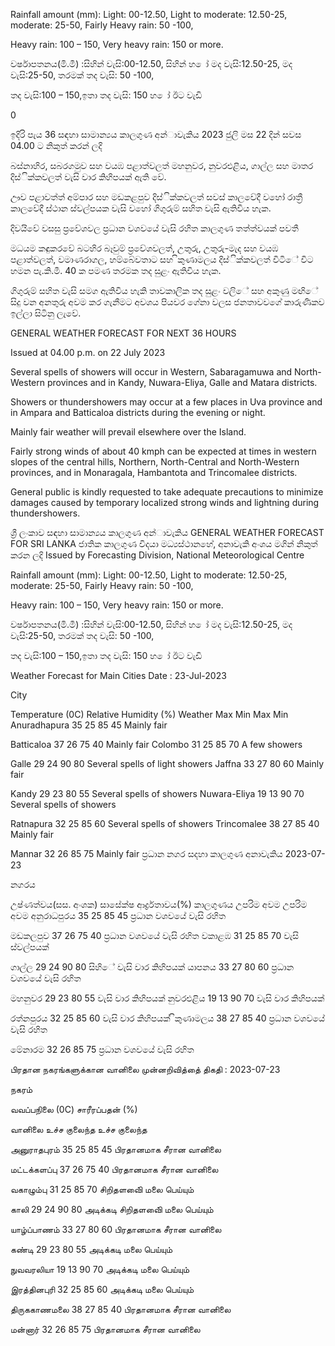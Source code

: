 Rainfall amount (mm): Light: 00-12.50, Light to moderate: 12.50-25, moderate: 25-50, Fairly Heavy rain: 50 -100,

Heavy rain: 100 – 150, Very heavy rain: 150 or more.

වර්ෂාපතනය(මි.මී) :සිහින් වැසි:00-12.50, සිහින් හ ෝ මද වැසි:12.50-25, මද වැසි:25-50, තරමක් තද වැසි: 50 -100,

තද වැසි:100 – 150,ඉතා තද වැසි: 150 හ ෝ ඊට වැඩි

0

ඉදිරි පැය 36 සඳහා සාමාන්‍යය කාලගුණ අන්‍ාවැකිය 2023 ජුලි මස 22 දින්‍ සවස 04.00 ට නිකුත් කරන්‍ ලදි

බස්නාහිර, සබරගමුව සහ වයඹ පළාත්වලත් මහනුවර, නුවරඑළිය, ගාල්ල සහ මාතර දිස්ික්කවලත් වැසි වාර කිහිපයක් ඇති වේ.

ඌව පළාවත්ත් අම්පාර සහ මඩකළපුව දිස්ික්කවලත් සවස් කාලවේදී වහෝ රාත්‍රී කාලවේදී ස්ථාන ස්වල්පයක වැසි වහෝ ගිගුරුම් සහිත වැසි ඇතිවිය හැක.

දිවයිවේ වසසු ප්‍රවේශවල ප්‍රධාන වශවයේ වැසි රහිත කාලගුණ තත්ත්වයක් පවතී

මධයම කඳුකරවේ බටහිර බෑවුම් ප්‍රවේශවලත්, උතුරු, උතුරු-මැද සහ වයඹ පළාත්වලත්, වමාණරාගල, හම්බේවතාට සහ ිකුණාමලය දිස්ික්කවලත් විටිේ විට හමන පැ.කි.මී. 40 ක පමණ තරමක තද සුළං ඇතිවිය හැක.

ගිගුරුම් සහිත වැසි සමග ඇතිවිය හැකි තාවකාලික තද සුළං වලිේ සහ අකුණු මඟිේ සිදු වන අනතුරු අවම කර ගැනීමට අවශය පියවර ගේනා වලස ජනතාවවගේ කාරුණිකව ඉල්ලා සිටිනු ලැවේ.

GENERAL WEATHER FORECAST FOR NEXT 36 HOURS

Issued at 04.00 p.m. on 22 July 2023

Several spells of showers will occur in Western, Sabaragamuwa and North-Western provinces and in Kandy, Nuwara-Eliya, Galle and Matara districts.

Showers or thundershowers may occur at a few places in Uva province and in Ampara and Batticaloa districts during the evening or night.

Mainly fair weather will prevail elsewhere over the Island.

Fairly strong winds of about 40 kmph can be expected at times in western slopes of the central hills, Northern, North-Central and North-Western provinces, and in Monaragala, Hambantota and Trincomalee districts.

General public is kindly requested to take adequate precautions to minimize damages caused by temporary localized strong winds and lightning during thundershowers.

ශ්‍රී ලංකාව සඳහා සාමාන්‍යය කාලගුණ අන්‍ාවැකිය GENERAL WEATHER FORECAST FOR SRI LANKA ජාතික කාලගුණ විදයා මධ්‍යස්ථානහේ, අනාවැකි අංශය මගින් නිකුත් කරන ලදි Issued by Forecasting Division, National Meteorological Centre

Rainfall amount (mm): Light: 00-12.50, Light to moderate: 12.50-25, moderate: 25-50, Fairly Heavy rain: 50 -100,

Heavy rain: 100 – 150, Very heavy rain: 150 or more.

වර්ෂාපතනය(මි.මී) :සිහින් වැසි:00-12.50, සිහින් හ ෝ මද වැසි:12.50-25, මද වැසි:25-50, තරමක් තද වැසි: 50 -100,

තද වැසි:100 – 150,ඉතා තද වැසි: 150 හ ෝ ඊට වැඩි

Weather Forecast for Main Cities Date : 23-Jul-2023

City

Temperature (0C) Relative Humidity (%) Weather Max Min Max Min Anuradhapura 35 25 85 45 Mainly fair

Batticaloa 37 26 75 40 Mainly fair Colombo 31 25 85 70 A few showers

Galle 29 24 90 80 Several spells of light showers Jaffna 33 27 80 60 Mainly fair

Kandy 29 23 80 55 Several spells of showers Nuwara-Eliya 19 13 90 70 Several spells of showers

Ratnapura 32 25 85 60 Several spells of showers Trincomalee 38 27 85 40 Mainly fair

Mannar 32 26 85 75 Mainly fair ප්‍රධාන නගර සදහා කාලගුණ අනාවැකිය 2023-07-23

නගරය

උෂ්ණත්වය(සස. අංශක) සාසේක්ෂ ආර්ද්‍රතාවය(%) කාලගුණය උපරිම අවම උපරිම අවම අනුරාධපුරය 35 25 85 45 ප්‍රධාන වශවයේ වැසි රහිත

මඩකලපුව 37 26 75 40 ප්‍රධාන වශවයේ වැසි රහිත වකාළඹ 31 25 85 70 වැසි ස්වල්පයක්

ගාල්ල 29 24 90 80 සිහිේ වැසි වාර කිහිපයක් යාපනය 33 27 80 60 ප්‍රධාන වශවයේ වැසි රහිත

මහනුවර 29 23 80 55 වැසි වාර කිහිපයක් නුවරඑළිය 19 13 90 70 වැසි වාර කිහිපයක්

රත්නපුරය 32 25 85 60 වැසි වාර කිහිපයක් ිකුණාමලය 38 27 85 40 ප්‍රධාන වශවයේ වැසි රහිත

මේනාරම 32 26 85 75 ප්‍රධාන වශවයේ වැසි රහිත

பிரதான நகரங்களுக்கான வானிலை முன்னறிவித்தை் திகதி : 2023-07-23

நகரம்

வவப்பநிலை (0C) சாரீரப்பதன் (%)

வானிலை உச்ச குலைந்த உச்ச குலைந்த

அனுராதபுரம் 35 25 85 45 பிரதானமாக சீரான வானிலை

மட்டக்களப்பு 37 26 75 40 பிரதானமாக சீரான வானிலை

வகாழும்பு 31 25 85 70 சிறிதளவிை் மலை பெய்யும்

காலி 29 24 90 80 அடிக்கடி சிறிதளவிை் மலை பெய்யும்

யாழ்ப்பாணம் 33 27 80 60 பிரதானமாக சீரான வானிலை

கண்டி 29 23 80 55 அடிக்கடி மலை பெய்யும்

நுவவரலியா 19 13 90 70 அடிக்கடி மலை பெய்யும்

இரத்தினபுரி 32 25 85 60 அடிக்கடி மலை பெய்யும்

திருககாணமலை 38 27 85 40 பிரதானமாக சீரான வானிலை

மன்னார் 32 26 85 75 பிரதானமாக சீரான வானிலை